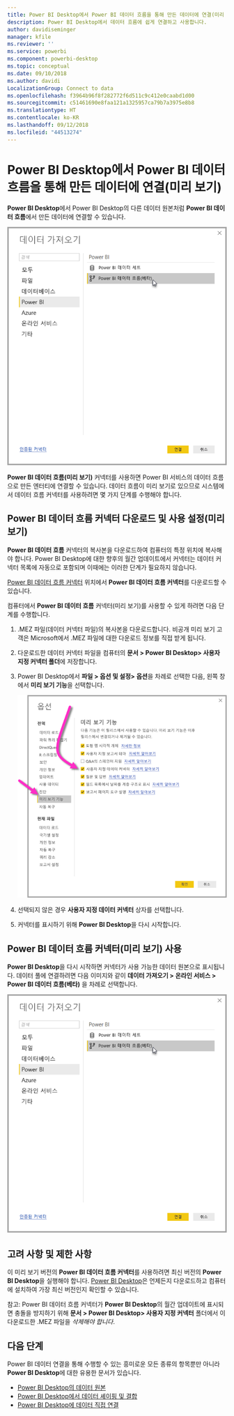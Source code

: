 ```yaml
---
title: Power BI Desktop에서 Power BI 데이터 흐름을 통해 만든 데이터에 연결(미리 보기)
description: Power BI Desktop에서 데이터 흐름에 쉽게 연결하고 사용합니다.
author: davidiseminger
manager: kfile
ms.reviewer: ''
ms.service: powerbi
ms.component: powerbi-desktop
ms.topic: conceptual
ms.date: 09/10/2018
ms.author: davidi
LocalizationGroup: Connect to data
ms.openlocfilehash: f3964b96f8f282772f6d511c9c412e0caabd1d00
ms.sourcegitcommit: c51461690e8faa121a1325957ca79b7a3975e8b8
ms.translationtype: HT
ms.contentlocale: ko-KR
ms.lasthandoff: 09/12/2018
ms.locfileid: "44513274"
---
```

# <a name="connect-to-data-created-by-power-bi-dataflows-in-power-bi-desktop-preview"></a>Power BI Desktop에서 Power BI 데이터 흐름을 통해 만든 데이터에 연결(미리 보기)
**Power BI Desktop**에서 Power BI Desktop의 다른 데이터 원본처럼 **Power BI 데이터 흐름**에서 만든 데이터에 연결할 수 있습니다.

![데이터 흐름에 연결](media/desktop-connect-dataflows/connect-dataflows_01.png)

**Power BI 데이터 흐름(미리 보기)** 커넥터를 사용하면 Power BI 서비스의 데이터 흐름으로 만든 엔터티에 연결할 수 있습니다. 데이터 흐름이 미리 보기로 있으므로 시스템에서 데이터 흐름 커넥터를 사용하려면 몇 가지 단계를 수행해야 합니다. 


## <a name="download-and-enable-the-power-bi-dataflows-connector-preview"></a>Power BI 데이터 흐름 커넥터 다운로드 및 사용 설정(미리 보기)

**Power BI 데이터 흐름** 커넥터의 복사본을 다운로드하여 컴퓨터의 특정 위치에 복사해야 합니다. Power BI Desktop에 대한 향후의 월간 업데이트에서 커넥터는 데이터 커넥터 목록에 자동으로 포함되며 이때에는 이러한 단계가 필요하지 않습니다.

[Power BI 데이터 흐름 커넥터](https://visuals.azureedge.net/cds-analytics/PublicPreview/CDSA.mez) 위치에서 **Power BI 데이터 흐름 커넥터**를 다운로드할 수 있습니다.

컴퓨터에서 **Power BI 데이터 흐름** 커넥터(미리 보기)를 사용할 수 있게 하려면 다음 단계를 수행합니다.

1. .MEZ 파일(데이터 커넥터 파일)의 복사본을 다운로드합니다. 비공개 미리 보기 고객은 Microsoft에서 .MEZ 파일에 대한 다운로드 정보를 직접 받게 됩니다.

2. 다운로드한 데이터 커넥터 파일을 컴퓨터의 **문서 > Power BI Desktop> 사용자 지정 커넥터 폴더**에 저장합니다.

3. Power BI Desktop에서 **파일 > 옵션 및 설정> 옵션**을 차례로 선택한 다음, 왼쪽 창에서 **미리 보기 기능**을 선택합니다.

    ![사용자 지정 커넥터를 사용하도록 설정](media/desktop-connect-dataflows/connect-dataflows_02.png)

4. 선택되지 않은 경우 **사용자 지정 데이터 커넥터** 상자를 선택합니다. 

5. 커넥터를 표시하기 위해 **Power BI Desktop**을 다시 시작합니다.

## <a name="use-the-power-bi-dataflows-connector-preview"></a>Power BI 데이터 흐름 커넥터(미리 보기) 사용
**Power BI Desktop**을 다시 시작하면 커넥터가 사용 가능한 데이터 원본으로 표시됩니다. 데이터 풀에 연결하려면 다음 이미지와 같이 **데이터 가져오기 > 온라인 서비스 > Power BI 데이터 흐름(베타)** 을 차례로 선택합니다.

![데이터 흐름에 연결](media/desktop-connect-dataflows/connect-dataflows_01.png)

## <a name="considerations-and-limitations"></a>고려 사항 및 제한 사항

이 미리 보기 버전의 **Power BI 데이터 흐름 커넥터**를 사용하려면 최신 버전의 **Power BI Desktop**을 실행해야 합니다. [Power BI Desktop](desktop-get-the-desktop.md)은 언제든지 다운로드하고 컴퓨터에 설치하여 가장 최신 버전인지 확인할 수 있습니다.  

참고: Power BI 데이터 흐름 커넥터가 **Power BI Desktop**의 월간 업데이트에 표시되면 충돌을 방지하기 위해 **문서 > Power BI Desktop> 사용자 지정 커넥터** 폴더에서 이 다운로드한 .MEZ 파일을 *삭제해야 합니다*. 


## <a name="next-steps"></a>다음 단계
Power BI 데이터 연결을 통해 수행할 수 있는 흥미로운 모든 종류의 항목뿐만 아니라 **Power BI Desktop**에 대한 유용한 문서가 있습니다.

* [Power BI Desktop의 데이터 원본](desktop-data-sources.md)
* [Power BI Desktop에서 데이터 셰이핑 및 결합](desktop-shape-and-combine-data.md)
* [Power BI Desktop에 데이터 직접 연결](desktop-enter-data-directly-into-desktop.md)   


